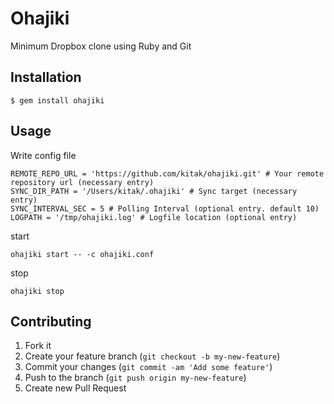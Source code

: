 # Ohajiki

Minimum Dropbox clone using Ruby and Git

## Installation

    $ gem install ohajiki

## Usage
Write config file
```
REMOTE_REPO_URL = 'https://github.com/kitak/ohajiki.git' # Your remote repository url (necessary entry)
SYNC_DIR_PATH = '/Users/kitak/.ohajiki' # Sync target (necessary entry)
SYNC_INTERVAL_SEC = 5 # Polling Interval (optional entry. default 10)
LOGPATH = '/tmp/ohajiki.log' # Logfile location (optional entry)
```

start
```
ohajiki start -- -c ohajiki.conf
```

stop
```
ohajiki stop
```

## Contributing

1. Fork it
2. Create your feature branch (`git checkout -b my-new-feature`)
3. Commit your changes (`git commit -am 'Add some feature'`)
4. Push to the branch (`git push origin my-new-feature`)
5. Create new Pull Request
